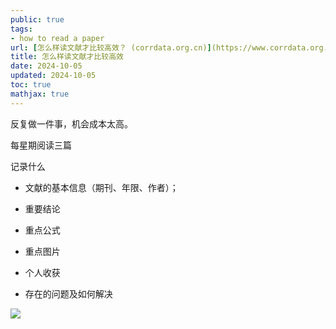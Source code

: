 ```yaml
---
public: true
tags:
- how to read a paper
url: [怎么样读文献才比较高效？ (corrdata.org.cn)](https://www.corrdata.org.cn/news/industry/2018-12-17/171236.html)
title: 怎么样读文献才比较高效
date: 2024-10-05
updated: 2024-10-05
toc: true
mathjax: true
---
```


反复做一件事，机会成本太高。

每星期阅读三篇

记录什么

  + 文献的基本信息（期刊、年限、作者）；

  + 重要结论

  + 重点公式

  + 重点图片

  + 个人收获

  + 存在的问题及如何解决

![](https://media.xiang578.com/20221021164323-papar-note-example.png)
